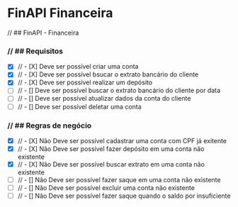 # FinAPI Financeira


// ## FinAPI - Financeira

### **// ## Requisitos**

* [X] // - [X] Deve ser possível criar uma conta
* [X] // - [X] Deve ser possível bsucar o extrato bancário do cliente
* [X] // - [X] Deve ser possível realizar um depósito
* [ ] // - [] Deve ser possível buscar o extrato bancário do cliente por data
* [ ] // - [] Deve ser possível atualizar dados da conta do cliente
* [ ] // - [] Deve ser possível deletar uma conta

### **// ## Regras de negócio**

* [X] // - [X] Não Deve ser possível cadastrar uma conta com CPF já exitente
* [X] // - [X] Não Deve ser possível fazer depósito em uma conta não existente
* [X] // - [X] Não Deve ser possível buscar extrato em uma conta não existente
* [ ] // - [] Não Deve ser possível fazer saque em uma conta não existente
* [ ] // - [] Não Deve ser possível excluir uma conta não existente
* [ ] // - [] Não Deve ser possível fazer saque quando o saldo por insuficiente
